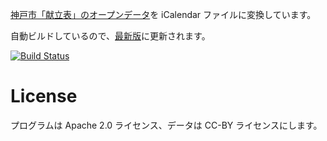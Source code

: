 [神戸市「献立表」のオープンデータ](http://www.city.kobe.lg.jp/child/school/lunch/kyusyoku/kondate_shiyousyokuhin.html)を iCalendar ファイルに変換しています。

自動ビルドしているので、[最新版](https://hkwi.github.io/kcsl/)に更新されます。

[![Build Status](https://travis-ci.org/hkwi/kcsl.svg?branch=master)](https://travis-ci.org/hkwi/kcsl)

# License
プログラムは Apache 2.0 ライセンス、データは CC-BY ライセンスにします。
